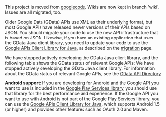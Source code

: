 This project is moved from
[googlecode](https://code.google.com/p/gdata-java-client/). Wikis are now kept in branch 'wiki'.
Issues are all migrated, too.

Older Google Data (GData) APIs use XML as their underlying format, but most Google APIs have released newer versions of their APIs based on JSON. You should migrate your code to use the new API infrastructure that is based on JSON. Likewise, if you have an existing application that uses the GData Java client library, you need to update your code to use the [Google APIs Client Library for Java](https://github.com/google/google-api-java-client), as described on the [migration](MigratingToGoogleApiJavaClient.md) page.

We have stopped actively developing the GData Java client library, and the following table shows the GData status of relevant Google APIs:
We have stopped actively developing the GData Java client library. For
information about the GData status of relevant Google APIs, see the [GData API
Directory](https://developers.google.com/gdata/docs/directory)

**Android support:**
If you are developing for Android and the Google API you want to use is included in the [Google Play Services library](https://developer.android.com/google/play-services/index.html), you should use that library for the best performance and experience. If the Google API you want to use with Android is not part of the Google Play Services library, you can use the [Google APIs Client Library for Java](https://github.com/google/google-api-java-client), which supports Android 1.5 (or higher) and provides other features such as OAuth 2.0 and Maven.
